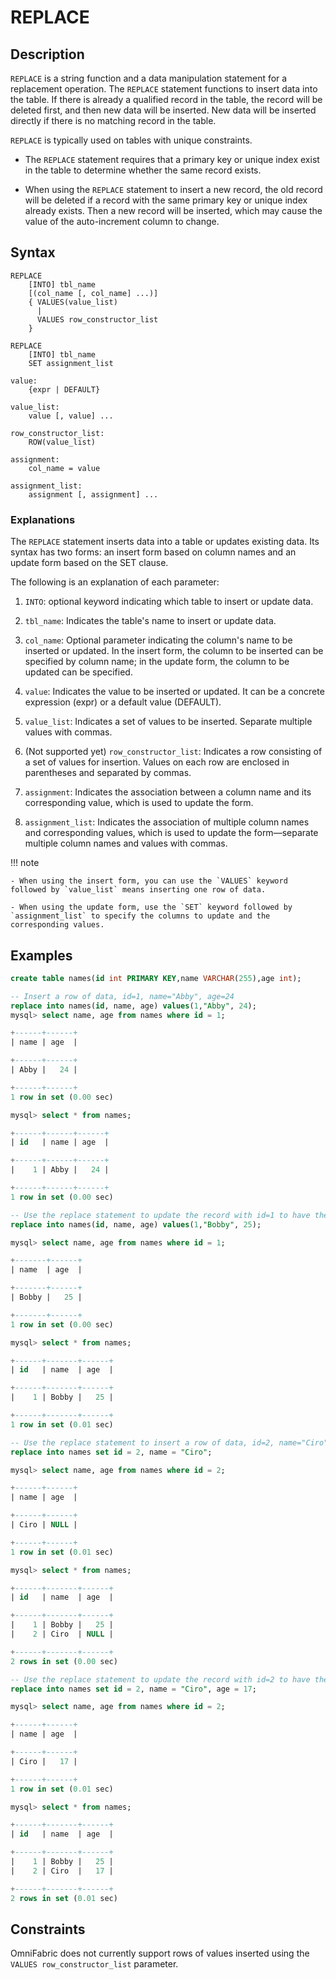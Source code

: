 # **REPLACE**

## **Description**

`REPLACE` is a string function and a data manipulation statement for a replacement operation. The `REPLACE` statement functions to insert data into the table. If there is already a qualified record in the table, the record will be deleted first, and then new data will be inserted. New data will be inserted directly if there is no matching record in the table.

`REPLACE` is typically used on tables with unique constraints.

- The `REPLACE` statement requires that a primary key or unique index exist in the table to determine whether the same record exists.

- When using the `REPLACE` statement to insert a new record, the old record will be deleted if a record with the same primary key or unique index already exists. Then a new record will be inserted, which may cause the value of the auto-increment column to change.

## **Syntax**

```
REPLACE
    [INTO] tbl_name
    [(col_name [, col_name] ...)]
    { VALUES(value_list)
      |
      VALUES row_constructor_list
    }

REPLACE
    [INTO] tbl_name
    SET assignment_list

value:
    {expr | DEFAULT}

value_list:
    value [, value] ...

row_constructor_list:
    ROW(value_list)

assignment:
    col_name = value

assignment_list:
    assignment [, assignment] ...
```

### Explanations

The `REPLACE` statement inserts data into a table or updates existing data. Its syntax has two forms: an insert form based on column names and an update form based on the SET clause.

The following is an explanation of each parameter:

1. `INTO`: optional keyword indicating which table to insert or update data.

2. `tbl_name`: Indicates the table's name to insert or update data.

3. `col_name`: Optional parameter indicating the column's name to be inserted or updated. In the insert form, the column to be inserted can be specified by column name; in the update form, the column to be updated can be specified.

4. `value`: Indicates the value to be inserted or updated. It can be a concrete expression (expr) or a default value (DEFAULT).

5. `value_list`: Indicates a set of values ​​to be inserted. Separate multiple values ​​with commas.

6. (Not supported yet) `row_constructor_list`: Indicates a row consisting of a set of values ​​for insertion. Values ​​on each row are enclosed in parentheses and separated by commas.

7. `assignment`: Indicates the association between a column name and its corresponding value, which is used to update the form.

8. `assignment_list`: Indicates the association of multiple column names and corresponding values, which is used to update the form—separate multiple column names and values ​​with commas.

!!! note

    - When using the insert form, you can use the `VALUES` keyword followed by `value_list` means inserting one row of data.

    - When using the update form, use the `SET` keyword followed by `assignment_list` to specify the columns to update and the corresponding values.

## **Examples**

```sql
create table names(id int PRIMARY KEY,name VARCHAR(255),age int);

-- Insert a row of data, id=1, name="Abby", age=24
replace into names(id, name, age) values(1,"Abby", 24);
mysql> select name, age from names where id = 1;

+------+------+
| name | age  |

+------+------+
| Abby |   24 |

+------+------+
1 row in set (0.00 sec)

mysql> select * from names;

+------+------+------+
| id   | name | age  |

+------+------+------+
|    1 | Abby |   24 |

+------+------+------+
1 row in set (0.00 sec)

-- Use the replace statement to update the record with id=1 to have the values ​​"Bob" and 25 in the name and age columns
replace into names(id, name, age) values(1,"Bobby", 25);

mysql> select name, age from names where id = 1;

+-------+------+
| name  | age  |

+-------+------+
| Bobby |   25 |

+-------+------+
1 row in set (0.00 sec)

mysql> select * from names;

+------+-------+------+
| id   | name  | age  |

+------+-------+------+
|    1 | Bobby |   25 |

+------+-------+------+
1 row in set (0.01 sec)

-- Use the replace statement to insert a row of data, id=2, name="Ciro", age is NULL
replace into names set id = 2, name = "Ciro";

mysql> select name, age from names where id = 2;

+------+------+
| name | age  |

+------+------+
| Ciro | NULL |

+------+------+
1 row in set (0.01 sec)

mysql> select * from names;

+------+-------+------+
| id   | name  | age  |

+------+-------+------+
|    1 | Bobby |   25 |
|    2 | Ciro  | NULL |

+------+-------+------+
2 rows in set (0.00 sec)

-- Use the replace statement to update the record with id=2 to have the value of the name column "Ciro" and the value of the age column 17
replace into names set id = 2, name = "Ciro", age = 17;

mysql> select name, age from names where id = 2;

+------+------+
| name | age  |

+------+------+
| Ciro |   17 |

+------+------+
1 row in set (0.01 sec)

mysql> select * from names;

+------+-------+------+
| id   | name  | age  |

+------+-------+------+
|    1 | Bobby |   25 |
|    2 | Ciro  |   17 |

+------+-------+------+
2 rows in set (0.01 sec)
```

## **Constraints**

OmniFabric does not currently support rows of values ​​inserted using the `VALUES row_constructor_list` parameter.
